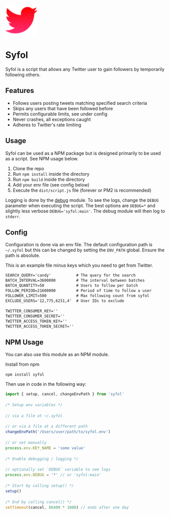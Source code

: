 <img src="docs/res/icon.svg" alt="Syfol Icon" width="100"/>

# Syfol

Syfol is a script that allows any Twitter user to gain followers by temporarily following others.

## Features
* Follows users posting tweets matching specified search criteria
* Skips any users that have been followed before
* Permits configurable limits, see under config
* Never crashes, all exceptions caught
* Adheres to Twitter's rate limiting

## Usage
Syfol can be used as a NPM package but is designed primarily to be used as a script. See NPM usage below.

1. Clone the repo
2. Run `npm install` inside the directory
3. Run `npm build` inside the directory
4. Add your env file (see config below)
5. Execute the `dist/script.js` file (forever or PM2 is recommended)

Logging is done by the [debug](https://www.npmjs.com/package/debug) module. To see the logs, change the `DEBUG` parameter when executing the script. The best options are `DEBUG=*` and slightly less verbose `DEBUG='syfol:main'`. The debug module will then log to `stderr`.

## Config
Configuration is done via an env file. The default configuration path is `~/.syfol` but this can be changed by setting the `ENV_PATH` global. Ensure the path is absolute.

This is an example file minus keys which you need to get from Twitter.

```
SEARCH_QUERY='candy'           # The query for the search
BATCH_INTERVAL=3600000         # The interval between batches
BATCH_QUANTITY=50              # Users to follow per batch
FOLLOW_PERIOD=21600000         # Period of time to follow a user
FOLLOWER_LIMIT=500             # Max following count from syfol
EXCLUDE_USERS='12,775,6231,4'  # User IDs to exclude

TWITTER_CONSUMER_KEY=''
TWITTER_CONSUMER_SECRET=''
TWITTER_ACCESS_TOKEN_KEY=''
TWITTER_ACCESS_TOKEN_SECRET=''
```


## NPM Usage
You can also use this module as an NPM module.

Install from npm

`npm install syfol`

Then use in code in the following way:

```js
import { setup, cancel, changeEnvPath } from 'syfol'

/* Setup env variables */

// via a file at ~/.syfol

// or via a file at a different path
changeEnvPath('/Users/user/path/to/syfol.env')

// or set manually
process.env.KEY_NAME = 'some value'

/* Enable debugging / logging */

// optionally set `DEBUG` variable to see logs
process.env.DEBUG = '*' // or 'syfol:main'

/* Start by calling setup() */
setup()

/* End by calling cancel() */
setTimeout(cancel, 86400 * 1000) // ends after one day
```

